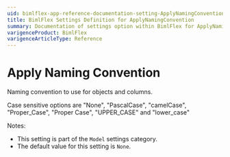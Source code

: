 ```yaml
---
uid: bimlflex-app-reference-documentation-setting-ApplyNamingConvention
title: BimlFlex Settings Definition for ApplyNamingConvention
summary: Documentation of settings option within BimlFlex for ApplyNamingConvention
varigenceProduct: BimlFlex
varigenceArticleType: Reference
---
```


# Apply Naming Convention

Naming convention to use for objects and columns.

Case sensitive options are "None", "PascalCase", "camelCase", "Proper_Case", "Proper Case", "UPPER_CASE" and "lower_case"

Notes:
* This setting is part of the `Model` settings category.
 * The default value for this setting is `None`.
